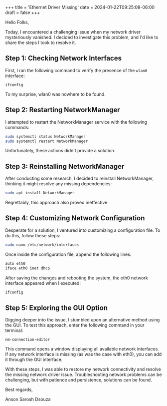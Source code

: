 +++
title = 'Ethernet Driver Missing'
date = 2024-01-22T09:25:08-06:00
draft = false
+++

Hello Folks,

Today, I encountered a challenging issue when my network driver mysteriously vanished. I decided to investigate this problem, and I'd like to share the steps I took to resolve it.

## Step 1: Checking Network Interfaces

First, I ran the following command to verify the presence of the `wlan0` interface:

```
ifconfig
```
To my surprise, wlan0 was nowhere to be found.

## Step 2: Restarting NetworkManager

I attempted to restart the NetworkManager service with the following commands:


```bash
sudo systemctl status NetworkManager
sudo systemctl restart NetworkManager
```
Unfortunately, these actions didn't provide a solution.

## Step 3: Reinstalling NetworkManager

After conducting some research, I decided to reinstall NetworkManager, thinking it might resolve any missing dependencies:
```bash
sudo apt install NetworkManager
```

Regrettably, this approach also proved ineffective.

## Step 4: Customizing Network Configuration
Desperate for a solution, I ventured into customizing a configuration file. To do this, follow these steps:
```bash
sudo nano /etc/network/interfaces
```
Once inside the configuration file, append the following lines:

```bash
auto eth0
iface eth0 inet dhcp
```
After saving the changes and rebooting the system, the eth0 network interface appeared when I executed:

```bash
ifconfig
```

## Step 5: Exploring the GUI Option

Digging deeper into the issue, I stumbled upon an alternative method using the GUI. To test this approach, enter the following command in your terminal:

```
nm-connection-editor
```
This command opens a window displaying all available network interfaces. If any network interface is missing (as was the case with eth0), you can add it through the GUI interface.

With these steps, I was able to restore my network connectivity and resolve the missing network driver issue. Troubleshooting network problems can be challenging, but with patience and persistence, solutions can be found.

Best regards,

Anson Sarosh Dsouza